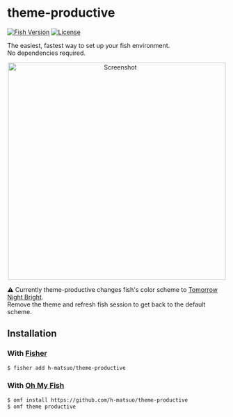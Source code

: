 # theme-productive

[![Fish Version](https://badgen.net/badge/fish-shell/theme?icon=terminal)](https://fishshell.com/)
[![License](https://badgen.net/github/license/h-matsuo/theme-productive)](https://github.com/h-matsuo/theme-productive/blob/master/LICENSE)

The easiest, fastest way to set up your fish environment.  
No dependencies required.

<div align=center>
  <img width=500 src=https://user-images.githubusercontent.com/19528041/57052765-65dec980-6cc4-11e9-9a8a-c5ca68bbb0d5.png alt="Screenshot">
</div>

:warning: Currently theme-productive changes fish's color scheme to [Tomorrow Night Bright](https://github.com/chriskempson/tomorrow-theme).  
Remove the theme and refresh fish session to get back to the default scheme.

## Installation

### With [Fisher](https://github.com/jorgebucaran/fisher)

```sh
$ fisher add h-matsuo/theme-productive
```

### With [Oh My Fish](https://github.com/oh-my-fish/oh-my-fish)

```sh 
$ omf install https://github.com/h-matsuo/theme-productive
$ omf theme productive
```

